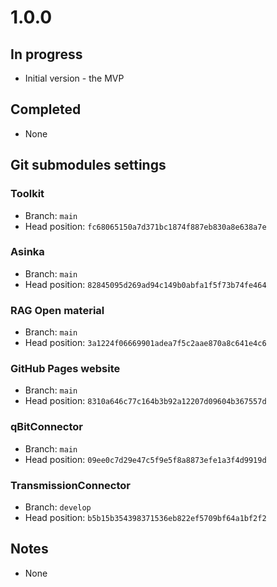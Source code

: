 # 1.0.0

## In progress

- Initial version - the MVP

## Completed

- None

## Git submodules settings

### Toolkit

- Branch: `main`
- Head position: `fc68065150a7d371bc1874f887eb830a8e638a7e`

### Asinka

- Branch: `main`
- Head position: `82845095d269ad94c149b0abfa1f5f73b74fe464`

### RAG Open material

- Branch: `main`
- Head position: `3a1224f06669901adea7f5c2aae870a8c641e4c6`

### GitHub Pages website

- Branch: `main`
- Head position: `8310a646c77c164b3b92a12207d09604b367557d`

### qBitConnector

- Branch: `main`
- Head position: `09ee0c7d29e47c5f9e5f8a8873efe1a3f4d9919d`

### TransmissionConnector

- Branch: `develop`
- Head position: `b5b15b354398371536eb822ef5709bf64a1bf2f2`

## Notes

- None
